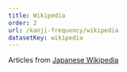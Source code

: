 ```yaml
---
title: Wikipedia
order: 2
url: /kanji-frequency/wikipedia
datasetKey: wikipedia
---
```


Articles from [Japanese Wikipedia](https://ja.wikipedia.org/)
